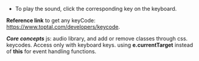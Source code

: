 - To play the sound, click the corresponding key on the keyboard.

**Reference link** to get any keyCode: https://www.toptal.com/developers/keycode.

***Core concepts***
js: audio library, and add or remove classes through css.
keycodes.
Access only with keyboard keys.
using **e.currentTarget** instead of **this** for event handling functions.
